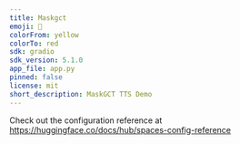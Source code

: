 ```yaml
---
title: Maskgct
emoji: 🚀
colorFrom: yellow
colorTo: red
sdk: gradio
sdk_version: 5.1.0
app_file: app.py
pinned: false
license: mit
short_description: MaskGCT TTS Demo
---
```


Check out the configuration reference at https://huggingface.co/docs/hub/spaces-config-reference
